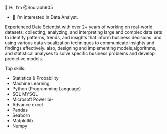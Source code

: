 👋 Hi, I’m @Sourabh905
- 👀 I’m interested in Data Analyst.

Experienced Data Scientist with over 2+ years of working on real-world datasets; collecting, analyzing, and interpreting large and complex data sets to identify patterns, trends, and insights that inform business decisions. and using various data visualization techniques to communicate insights and findings effectively. also, designing and implementing models,algorithms, and statistical analyses to solve specific business problems and develop predictive models.

Top skills:
* Statistics & Probability
* Machine Learning
* Python (Programming Language)
* SQL MYSQL
* Microsoft Power bi- 
* Advance excel
* Pandas 
* Seaborn
* Matplotlib
* Numpy
